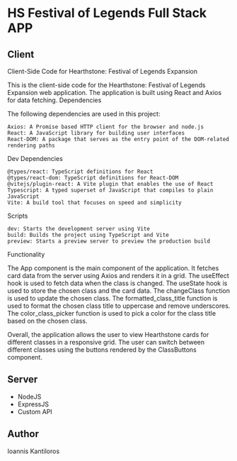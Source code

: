 # HS Festival of Legends Full Stack APP

## Client
Client-Side Code for Hearthstone: Festival of Legends Expansion

This is the client-side code for the Hearthstone: Festival of Legends Expansion web application. The application is built using React and Axios for data fetching.
Dependencies

The following dependencies are used in this project:

    Axios: A Promise based HTTP client for the browser and node.js
    React: A JavaScript library for building user interfaces
    React-DOM: A package that serves as the entry point of the DOM-related rendering paths

Dev Dependencies

    @types/react: TypeScript definitions for React
    @types/react-dom: TypeScript definitions for React-DOM
    @vitejs/plugin-react: A Vite plugin that enables the use of React
    Typescript: A typed superset of JavaScript that compiles to plain JavaScript
    Vite: A build tool that focuses on speed and simplicity

Scripts

    dev: Starts the development server using Vite
    build: Builds the project using TypeScript and Vite
    preview: Starts a preview server to preview the production build



Functionality

The App component is the main component of the application. It fetches card data from the server using Axios and renders it in a grid. The useEffect hook is used to fetch data when the class is changed. The useState hook is used to store the chosen class and the card data. The changeClass function is used to update the chosen class. The formatted_class_title function is used to format the chosen class title to uppercase and remove underscores. The color_class_picker function is used to pick a color for the class title based on the chosen class.

Overall, the application allows the user to view Hearthstone cards for different classes in a responsive grid. The user can switch between different classes using the buttons rendered by the ClassButtons component.

## Server

- NodeJS
- ExpressJS
- Custom API

## Author

Ioannis Kantiloros
